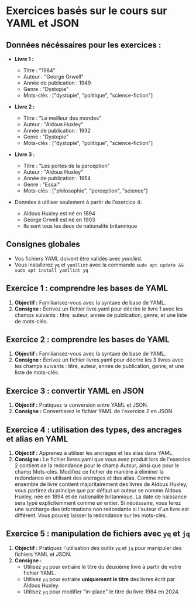 # Exercices basés sur le cours sur YAML et JSON

## Données nécéssaires pour les exercices :

- **Livre 1 :**
    - Titre : "1984"
    - Auteur : "George Orwell"
    - Année de publication : 1949
    - Genre : "Dystopie"
    - Mots-clés : ["dystopie", "politique", "science-fiction"]
- **Livre 2 :**
    - Titre : "Le meilleur des mondes"
    - Auteur : "Aldous Huxley"
    - Année de publication : 1932
    - Genre : "Dystopie"
    - Mots-clés : ["dystopie", "politique", "science-fiction"]
- **Livre 3 :**
    - Titre : "Les portes de la perception"
    - Auteur : "Aldous Huxley"
    - Année de publication : 1954
    - Genre : "Essai"
    - Mots-clés : ["philosophie", "perception", "science"]

- Données à utiliser seulement à partir de l'exercice 4:
  - Aldous Huxley est né en 1894
  - George Orwell est né en 1903
  - Ils sont tous les deux de nationalité britannique

## Consignes globales

  - Vos fichiers YAML doivent être validés avec *yamllint*.
  - Vous installerez `yq` et `yamllint` avec la commande `sudo apt update && sudo apt install yamllint yq`

## Exercice 1 : comprendre les bases de YAML

1. **Objectif :** Familiarisez-vous avec la syntaxe de base de YAML.
2. **Consigne :** Écrivez un fichier livre.yaml pour décrire le livre 1 avec les champs suivants : titre, auteur, année de publication, genre, et une liste de mots-clés.

## Exercice 2 : comprendre les bases de YAML

1. **Objectif :** Familiarisez-vous avec la syntaxe de base de YAML.
2. **Consigne :** Écrivez un fichier livres.yaml pour décrire les 3 livres avec les champs suivants : titre, auteur, année de publication, genre, et une liste de mots-clés.

## Exercice 3 : convertir YAML en JSON

1. **Objectif :** Pratiquez la conversion entre YAML et JSON.
2. **Consigne :** Convertissez le fichier YAML de l'exercice 2 en JSON.

## Exercice 4 : utilisation des types, des ancrages et alias en YAML

1. **Objectif :** Apprenez à utiliser les ancrages et les alias dans YAML.
2. **Consigne :** Le fichier livres.yaml que vous avez produit lors de l'exercice 2 contient de la redondance pour le champ *Auteur*, ainsi que pour le champ Mots-clés. 
Modifiez ce fichier de manière à éliminer la redondance en utilisant des ancrages et des alias.
Comme notre ensemble de livre contient majoritairement des livres de Aldous Huxley, vous partirez du principe que par défaut un auteur se nomme Aldous Huxley, née en 1894 et de nationalité britannique. La date de naissance sera typé explicitemment comme un entier.
Si nécéssaire, vous ferez une surcharge des informations non redondante si l'auteur d'un livre est différent.
Vous pouvez laisser la redondance sur les mots-clés.

## Exercice 5 : manipulation de fichiers avec `yq` et `jq`

1. **Objectif :** Pratiquez l'utilisation des outils `yq` et `jq` pour manipuler des fichiers YAML et JSON.
2. **Consigne :**
    - Utilisez `yq` pour extraire le titre du deuxième livre à partir de votre fichier YAML.
    - Utilisez `yq` pour extraire **uniquement le titre** des livres écrit par Aldous Huxley.
    - Utilisez `yq` pour modifier "in-place" le titre du livre 1984 en 2024.

